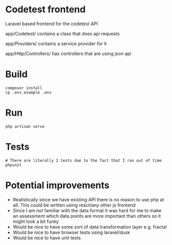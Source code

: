 # Codetest frontend

Laravel based frontend for the codetest API

app/Codetest/ contains a class that does api requests

app/Providers/ contains a service provider for it

app/Http/Controllers/ has controllers that are using json api

# Build

```
composer install
cp .env.example .env
```

# Run
```
php artisan serve
```

# Tests
```
# There are literally 2 tests due to the fact that I ran out of time
phpunit
```

# Potential improvements
* Realistically since we have existing API there is no reason to use php at all. This could be written using react/any other js frontend
* Since I am not familiar with the data format it was hard for me to make an assessment which data points are more important than others so it might look a bit funky
* Would be nice to have some sort of data transformation layer e.g. fractal
* Would be nice to have browser tests using laravel/dusk
* Would be nice to have unit tests